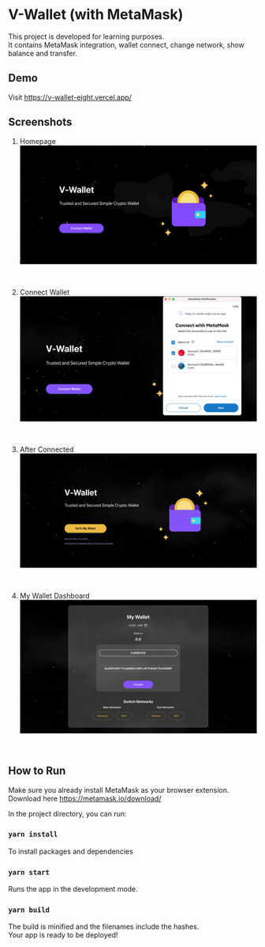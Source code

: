 # V-Wallet (with MetaMask)

This project is developed for learning purposes. <br />
It contains MetaMask integration, wallet connect, change network, show balance and transfer.

## Demo
Visit https://v-wallet-eight.vercel.app/

## Screenshots

1. Homepage
![1](./screenshots/wallet1.gif)
<br />

2. Connect Wallet
![2](./screenshots/wallet5.png)
<br />

3. After Connected
![3](./screenshots/wallet3.png)
<br />

4. My Wallet Dashboard
![4](./screenshots/wallet4.png)
<br />

## How to Run

Make sure you already install MetaMask as your browser extension. Download here https://metamask.io/download/

In the project directory, you can run:

### `yarn install`

To install packages and dependencies

### `yarn start`

Runs the app in the development mode.

### `yarn build`

The build is minified and the filenames include the hashes.\
Your app is ready to be deployed!
